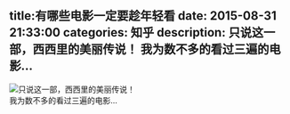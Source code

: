 title:有哪些电影一定要趁年轻看
date: 2015-08-31   21:33:00 
categories: 知乎 
 description: 只说这一部，西西里的美丽传说！ 我为数不多的看过三遍的电影…
  --- 
 ![](//zhstatic.zhihu.com/assets/zhihu/ztext/whitedot.jpg)只说这一部，西西里的美丽传说！  
我为数不多的看过三遍的电影…
